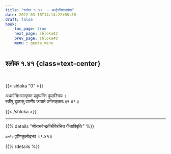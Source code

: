 ```yaml
---
title: "श्लोक १.४१  - अर्जुनविशादयोग"
date: 2022-03-10T14:14:22+05:30
draft: false
book:
    toc_page: true
    next_page: shloka42
    prev_page: shloka40
    menu : geeta_menu
---
```




## श्लोक १.४१ {class=text-center}

<br/>

{{< shloka  "0"  >}}

अधर्माभिभवात्कृष्ण प्रदुष्यन्ति कुलस्त्रियः।  
स्त्रीषु दुष्टासु वार्ष्णेय जायते वर्णसङ्करः॥१.४१॥

{{< /shloka >}}

---

{{% details "श्रीराघवेन्द्रतीर्थविरचित गीताविवृतिः" %}}

`वार्ष्णेय` वृष्णिकुलोद्भव ॥१.४१॥

{{% /details %}}


